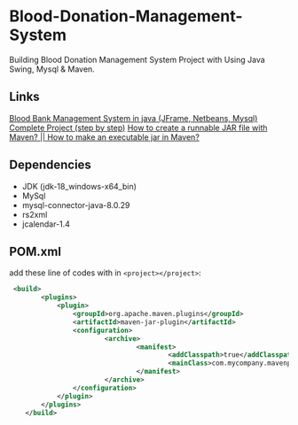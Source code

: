 # Blood-Donation-Management-System

Building Blood Donation Management System Project with Using Java Swing, Mysql & Maven.

## Links
[Blood Bank Management System in java (JFrame, Netbeans, Mysql) Complete Project (step by step)](https://www.youtube.com/watch?v=C0N-6VZwwf0)
[How to create a runnable JAR file with Maven? || How to make an executable jar in Maven?](https://www.youtube.com/watch?v=GIyIWpC5YIw)

## Dependencies
* JDK (jdk-18_windows-x64_bin)
* MySql
* mysql-connector-java-8.0.29
* rs2xml
* jcalendar-1.4

## POM.xml
add these line of codes with in ```<project></project>```:

```xml
 <build>
        <plugins>
            <plugin>
                <groupId>org.apache.maven.plugins</groupId>
                <artifactId>maven-jar-plugin</artifactId>
                <configuration>
                        <archive>
                                <manifest>
                                        <addClasspath>true</addClasspath>
                                        <mainClass>com.mycompany.mavenproject1.Mavenproject1</mainClass>
                                </manifest>
                        </archive>
                </configuration>
            </plugin>
        </plugins>
    </build>
```
